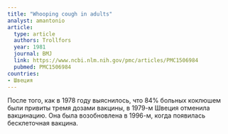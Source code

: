 ```yaml
---
title: "Whooping cough in adults"
analyst: amantonio
article:
  type: article
  authors: Trollfors
  year: 1981
  journal: BMJ
  link: https://www.ncbi.nlm.nih.gov/pmc/articles/PMC1506984
  pubmed: PMC1506984
countries:
- Швеция
---
```


После того, как в 1978 году выяснилось, что 84% больных коклюшем были привиты тремя дозами вакцины, в 1979-м Швеция отменила вакцинацию.
Она была возобновлена в 1996-м, когда появилась бесклеточная вакцина.

